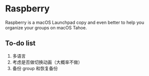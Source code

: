 # Raspberry
Raspberry is a macOS Launchpad copy and even better to help you organize your groups on macOS Tahoe.



## To-do list

1. 多语言
2. 考虑是否做切换动画（大概率不做）
3. 备份 group 和恢复备份
